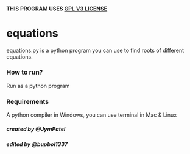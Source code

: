 #### THIS PROGRAM USES [GPL V3 LICENSE](../../LICENSE)
# equations
equations.py is a python program you can use to find roots of different equations.

### How to run?
Run as a python program

### Requirements
A python compiler in Windows, you can use terminal in Mac & Linux

##### created by @JymPatel
##### edited by @bupboi1337
